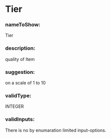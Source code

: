 

# Tier



  


### nameToShow:
  
Tier  


### description:
  
quality of Item  


### suggestion:
  
on a scale of 1 to 10  


### validType:
  
INTEGER  


### validInputs:
  
There is no by enumaration limited input-options.


